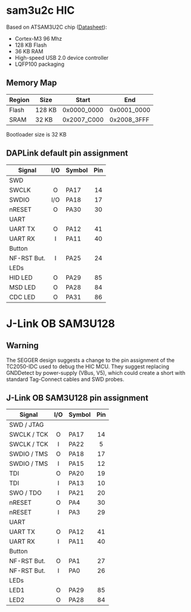 # sam3u2c HIC

Based on ATSAM3U2C chip ([Datasheet](https://ww1.microchip.com/downloads/en/DeviceDoc/Atmel-6430-32-bit-Cortex-M3-Microcontroller-SAM3U4-SAM3U2-SAM3U1_Datasheet.pdf)):
- Cortex-M3 96 Mhz
- 128 KB Flash
- 36 KB RAM
- High-speed USB 2.0 device controller
- LQFP100 packaging

## Memory Map

| Region   |  Size  | Start       | End         |
|----------|--------|-------------|-------------|
| Flash    | 128 KB | 0x0000_0000 | 0x0001_0000 |
| SRAM     |  32 KB | 0x2007_C000 | 0x2008_3FFF |

Bootloader size is 32 KB

## DAPLink default pin assignment 

| Signal      | I/O | Symbol  | Pin |
|-------------|:---:|---------|:---:|
| SWD         |
| SWCLK       |  O  | PA17    |  14 |
| SWDIO       | I/O | PA18    |  17 |
| nRESET      |  O  | PA30    |  30 |
| UART        |
| UART TX     |  O  | PA12    |  41 |
| UART RX     |  I  | PA11    |  40 |
| Button      |
| NF-RST But. |  I  | PA25    |  24 |
| LEDs        |
| HID LED     |  O  | PA29    |  85 |
| MSD LED     |  O  | PA28    |  84 |
| CDC LED     |  O  | PA31    |  86 |

# J-Link OB SAM3U128

## Warning

The SEGGER design suggests a change to the pin assignment of the TC2050-IDC
used to debug the HIC MCU. They suggest replacing GNDDetect by power-supply
(VBus, V5), which could create a short with standard Tag-Connect cables and
SWD probes.

## J-Link OB SAM3U128 pin assignment

| Signal      | I/O | Symbol  | Pin |
|-------------|:---:|---------|:---:|
| SWD / JTAG  |
| SWCLK / TCK |  O  | PA17    |  14 |
| SWCLK / TCK |  I  | PA22    |   5 |
| SWDIO / TMS |  O  | PA18    |  17 |
| SWDIO / TMS |  I  | PA15    |  12 |
| TDI         |  O  | PA20    |  19 |
| TDI         |  I  | PA13    |  10 |
| SWO / TDO   |  I  | PA21    |  20 |
| nRESET      |  O  | PA4     |  30 |
| nRESET      |  I  | PA3     |  29 |
| UART        |
| UART TX     |  O  | PA12    |  41 |
| UART RX     |  I  | PA11    |  40 |
| Button      |
| NF-RST But. |  O  | PA1     |  27 |
| NF-RST But. |  I  | PA0     |  26 |
| LEDs        |
| LED1        |  O  | PA29    |  85 |
| LED2        |  O  | PA28    |  84 |
